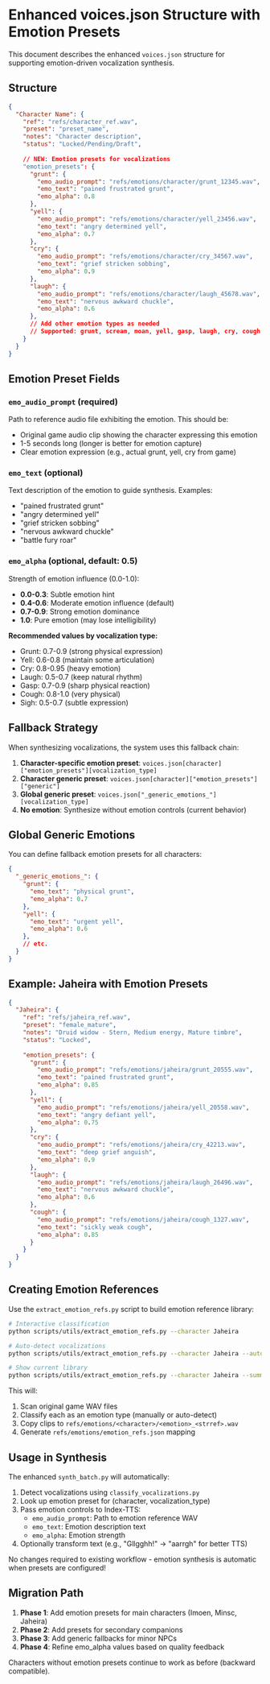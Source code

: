 # Enhanced voices.json Structure with Emotion Presets

This document describes the enhanced `voices.json` structure for supporting emotion-driven vocalization synthesis.

## Structure

```json
{
  "Character Name": {
    "ref": "refs/character_ref.wav",
    "preset": "preset_name",
    "notes": "Character description",
    "status": "Locked/Pending/Draft",
    
    // NEW: Emotion presets for vocalizations
    "emotion_presets": {
      "grunt": {
        "emo_audio_prompt": "refs/emotions/character/grunt_12345.wav",
        "emo_text": "pained frustrated grunt",
        "emo_alpha": 0.8
      },
      "yell": {
        "emo_audio_prompt": "refs/emotions/character/yell_23456.wav",
        "emo_text": "angry determined yell",
        "emo_alpha": 0.7
      },
      "cry": {
        "emo_audio_prompt": "refs/emotions/character/cry_34567.wav",
        "emo_text": "grief stricken sobbing",
        "emo_alpha": 0.9
      },
      "laugh": {
        "emo_audio_prompt": "refs/emotions/character/laugh_45678.wav",
        "emo_text": "nervous awkward chuckle",
        "emo_alpha": 0.6
      },
      // Add other emotion types as needed
      // Supported: grunt, scream, moan, yell, gasp, laugh, cry, cough, sigh, generic
    }
  }
}
```

## Emotion Preset Fields

### `emo_audio_prompt` (required)
Path to reference audio file exhibiting the emotion. This should be:
- Original game audio clip showing the character expressing this emotion
- 1-5 seconds long (longer is better for emotion capture)
- Clear emotion expression (e.g., actual grunt, yell, cry from game)

### `emo_text` (optional)
Text description of the emotion to guide synthesis. Examples:
- "pained frustrated grunt"
- "angry determined yell"
- "grief stricken sobbing"
- "nervous awkward chuckle"
- "battle fury roar"

### `emo_alpha` (optional, default: 0.5)
Strength of emotion influence (0.0-1.0):
- **0.0-0.3**: Subtle emotion hint
- **0.4-0.6**: Moderate emotion influence (default)
- **0.7-0.9**: Strong emotion dominance
- **1.0**: Pure emotion (may lose intelligibility)

**Recommended values by vocalization type:**
- Grunt: 0.7-0.9 (strong physical expression)
- Yell: 0.6-0.8 (maintain some articulation)
- Cry: 0.8-0.95 (heavy emotion)
- Laugh: 0.5-0.7 (keep natural rhythm)
- Gasp: 0.7-0.9 (sharp physical reaction)
- Cough: 0.8-1.0 (very physical)
- Sigh: 0.5-0.7 (subtle expression)

## Fallback Strategy

When synthesizing vocalizations, the system uses this fallback chain:

1. **Character-specific emotion preset**: `voices.json[character]["emotion_presets"][vocalization_type]`
2. **Character generic preset**: `voices.json[character]["emotion_presets"]["generic"]`
3. **Global generic preset**: `voices.json["_generic_emotions_"][vocalization_type]`
4. **No emotion**: Synthesize without emotion controls (current behavior)

## Global Generic Emotions

You can define fallback emotion presets for all characters:

```json
{
  "_generic_emotions_": {
    "grunt": {
      "emo_text": "physical grunt",
      "emo_alpha": 0.7
    },
    "yell": {
      "emo_text": "urgent yell",
      "emo_alpha": 0.6
    },
    // etc.
  }
}
```

## Example: Jaheira with Emotion Presets

```json
{
  "Jaheira": {
    "ref": "refs/jaheira_ref.wav",
    "preset": "female_mature",
    "notes": "Druid widow - Stern, Medium energy, Mature timbre",
    "status": "Locked",
    
    "emotion_presets": {
      "grunt": {
        "emo_audio_prompt": "refs/emotions/jaheira/grunt_20555.wav",
        "emo_text": "pained frustrated grunt",
        "emo_alpha": 0.85
      },
      "yell": {
        "emo_audio_prompt": "refs/emotions/jaheira/yell_20558.wav",
        "emo_text": "angry defiant yell",
        "emo_alpha": 0.75
      },
      "cry": {
        "emo_audio_prompt": "refs/emotions/jaheira/cry_42213.wav",
        "emo_text": "deep grief anguish",
        "emo_alpha": 0.9
      },
      "laugh": {
        "emo_audio_prompt": "refs/emotions/jaheira/laugh_26496.wav",
        "emo_text": "nervous awkward chuckle",
        "emo_alpha": 0.6
      },
      "cough": {
        "emo_audio_prompt": "refs/emotions/jaheira/cough_1327.wav",
        "emo_text": "sickly weak cough",
        "emo_alpha": 0.85
      }
    }
  }
}
```

## Creating Emotion References

Use the `extract_emotion_refs.py` script to build emotion reference library:

```bash
# Interactive classification
python scripts/utils/extract_emotion_refs.py --character Jaheira

# Auto-detect vocalizations
python scripts/utils/extract_emotion_refs.py --character Jaheira --auto-detect

# Show current library
python scripts/utils/extract_emotion_refs.py --character Jaheira --summary
```

This will:
1. Scan original game WAV files
2. Classify each as an emotion type (manually or auto-detect)
3. Copy clips to `refs/emotions/<character>/<emotion>_<strref>.wav`
4. Generate `refs/emotions/emotion_refs.json` mapping

## Usage in Synthesis

The enhanced `synth_batch.py` will automatically:

1. Detect vocalizations using `classify_vocalizations.py`
2. Look up emotion preset for (character, vocalization_type)
3. Pass emotion controls to Index-TTS:
   - `emo_audio_prompt`: Path to emotion reference WAV
   - `emo_text`: Emotion description text
   - `emo_alpha`: Emotion strength
4. Optionally transform text (e.g., "Gllgghh!" → "aarrgh" for better TTS)

No changes required to existing workflow - emotion synthesis is automatic when presets are configured!

## Migration Path

1. **Phase 1**: Add emotion presets for main characters (Imoen, Minsc, Jaheira)
2. **Phase 2**: Add presets for secondary companions
3. **Phase 3**: Add generic fallbacks for minor NPCs
4. **Phase 4**: Refine emo_alpha values based on quality feedback

Characters without emotion presets continue to work as before (backward compatible).
